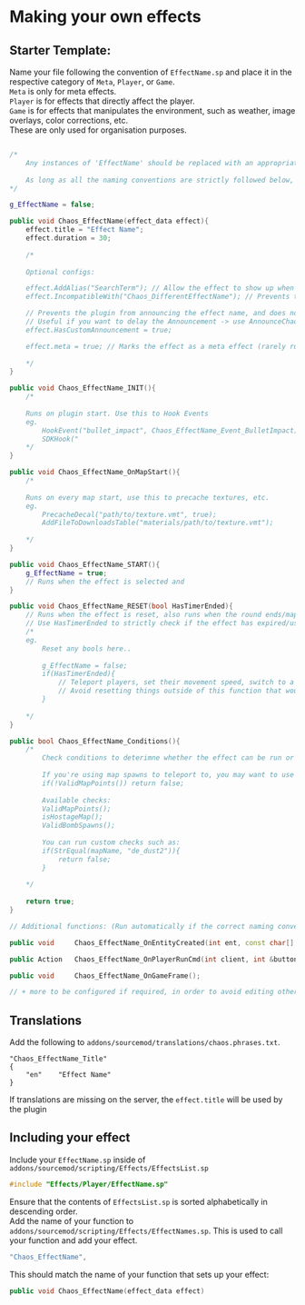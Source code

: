# Making your own effects

## Starter Template:
Name your file following the convention of `EffectName.sp` and place it in the respective category of `Meta`, `Player`, or `Game`.\
`Meta` is only for meta effects.\
`Player` is for effects that directly affect the player.\
`Game` is for effects that manipulates the environment, such as weather, image overlays, color corrections, etc.\
These are only used for organisation purposes.
```c++

/*
	Any instances of 'EffectName' should be replaced with an appropriate name for you effect.
	
	As long as all the naming conventions are strictly followed below, they will all be run automatically, without the need to be called elsewhere in the plugin.
*/

g_EffectName = false;

public void Chaos_EffectName(effect_data effect){
	effect.title = "Effect Name";
	effect.duration = 30;
	
	/*
	
	Optional configs: 

	effect.AddAlias("SearchTerm"); // Allow the effect to show up when using "!effect searchterm"
	effect.IncompatibleWith("Chaos_DifferentEffectName"); // Prevents the effect running the same time with other effects

	// Prevents the plugin from announcing the effect name, and does not get added to the effect list (HUD).
	// Useful if you want to delay the Announcement -> use AnnounceChaos() manually
	effect.HasCustomAnnouncement = true; 

	effect.meta = true; // Marks the effect as a meta effect (rarely run)
	
	*/
}

public void Chaos_EffectName_INIT(){
	/*
	
	Runs on plugin start. Use this to Hook Events 
	eg. 
		HookEvent("bullet_impact", Chaos_EffectName_Event_BulletImpact);
		SDKHook("
	*/
}

public void Chaos_EffectName_OnMapStart(){
	/*
	
	Runs on every map start, use this to precache textures, etc.
	eg. 
		PrecacheDecal("path/to/texture.vmt", true);
		AddFileToDownloadsTable("materials/path/to/texture.vmt");
		
	*/
}

public void Chaos_EffectName_START(){
	g_EffectName = true;
	// Runs when the effect is selected and
}

public void Chaos_EffectName_RESET(bool HasTimerEnded){
	// Runs when the effect is reset, also runs when the round ends/map changes/plugin reloaded
	// Use HasTimerEnded to strictly check if the effect has expired/used up its duration.
	/*
	eg.
		Reset any bools here..
		
		g_EffectName = false;
		if(HasTimerEnded){
			// Teleport players, set their movement speed, switch to a different weapon, etc.
			// Avoid resetting things outside of this function that would be reset by default on round change.
		}
		
	*/
}

public bool Chaos_EffectName_Conditions(){
	/*
		Check conditions to deterimne whether the effect can be run or not. This is the last final check before the effect is about to run. If returned false, 			another effect will be selected.
		
		If you're using map spawns to teleport to, you may want to use the following:
		if(!ValidMapPoints()) return false;
		
		Available checks:
		ValidMapPoints();
		isHostageMap();
		ValidBombSpawns();
		
		You can run custom checks such as:
		if(StrEqual(mapName, "de_dust2")){
			return false;
		}
		
	*/
	
	return true;
}

// Additional functions: (Run automatically if the correct naming convention is used)

public void 	Chaos_EffectName_OnEntityCreated(int ent, const char[] classname);

public Action 	Chaos_EffectName_OnPlayerRunCmd(int client, int &buttons, int &iImpulse, float fVel[3], float fAngles[3], int &iWeapon, int &iSubType, int &iCmdNum, int &iTickCount, int &iSeed);

public void 	Chaos_EffectName_OnGameFrame();

// + more to be configured if required, in order to avoid editing other files for your effect.

```

## Translations
Add the following to `addons/sourcemod/translations/chaos.phrases.txt`.
```
"Chaos_EffectName_Title"
{
	"en"    "Effect Name"
}
```
If translations are missing on the server, the `effect.title` will be used by the plugin

## Including your effect
Include your `EffectName.sp` inside of `addons/sourcemod/scripting/Effects/EffectsList.sp`
```c++
#include "Effects/Player/EffectName.sp"
```
Ensure that the contents of `EffectsList.sp` is sorted alphabetically in descending order.\
Add the name of your function to `addons/sourcemod/scripting/Effects/EffectNames.sp`. This is used to call your function and add your effect.
```c++
"Chaos_EffectName",
```
This should match the name of your function that sets up your effect:
```c++
public void Chaos_EffectName(effect_data effect)
```
